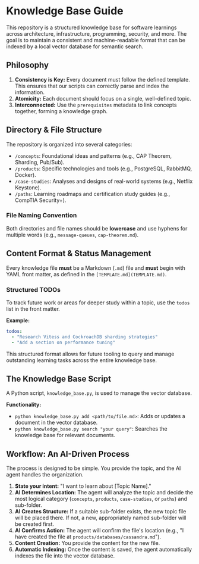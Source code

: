 # Knowledge Base Guide

This repository is a structured knowledge base for software learnings across architecture, infrastructure, programming, security, and more. The goal is to maintain a consistent and machine-readable format that can be indexed by a local vector database for semantic search.

## Philosophy

1.  **Consistency is Key:** Every document must follow the defined template. This ensures that our scripts can correctly parse and index the information.
2.  **Atomicity:** Each document should focus on a single, well-defined topic.
3.  **Interconnected:** Use the `prerequisites` metadata to link concepts together, forming a knowledge graph.

## Directory & File Structure

The repository is organized into several categories:

-   `/concepts`: Foundational ideas and patterns (e.g., CAP Theorem, Sharding, Pub/Sub).
-   `/products`: Specific technologies and tools (e.g., PostgreSQL, RabbitMQ, Docker).
-   `/case-studies`: Analyses and designs of real-world systems (e.g., Netflix Keystone).
-   `/paths`: Learning roadmaps and certification study guides (e.g., CompTIA Security+).

### File Naming Convention

Both directories and file names should be **lowercase** and use hyphens for multiple words (e.g., `message-queues`, `cap-theorem.md`).

## Content Format & Status Management

Every knowledge file **must** be a Markdown (`.md`) file and **must** begin with YAML front matter, as defined in the `[TEMPLATE.md](TEMPLATE.md)`.

### Structured TODOs

To track future work or areas for deeper study within a topic, use the `todos` list in the front matter.

**Example:**
```yaml
todos:
  - "Research Vitess and CockroachDB sharding strategies"
  - "Add a section on performance tuning"
```

This structured format allows for future tooling to query and manage outstanding learning tasks across the entire knowledge base.

## The Knowledge Base Script

A Python script, `knowledge_base.py`, is used to manage the vector database.

**Functionality:**

-   `python knowledge_base.py add <path/to/file.md>`: Adds or updates a document in the vector database.
-   `python knowledge_base.py search "your query"`: Searches the knowledge base for relevant documents.

## Workflow: An AI-Driven Process

The process is designed to be simple. You provide the topic, and the AI agent handles the organization.

1.  **State your intent:** "I want to learn about [Topic Name]."
2.  **AI Determines Location:** The agent will analyze the topic and decide the most logical category (`concepts`, `products`, `case-studies`, or `paths`) and sub-folder.
3.  **AI Creates Structure:** If a suitable sub-folder exists, the new topic file will be placed there. If not, a new, appropriately named sub-folder will be created first.
4.  **AI Confirms Action:** The agent will confirm the file's location (e.g., "I have created the file at `products/databases/cassandra.md`").
5.  **Content Creation:** You provide the content for the new file.
6.  **Automatic Indexing:** Once the content is saved, the agent automatically indexes the file into the vector database.
